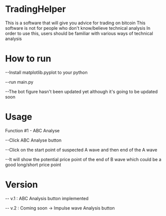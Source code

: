 # TradingHelper

This is a software that will give you advice for trading on bitcoin
This software is not for people who don't know/believe technical analysis
In order to use this, users should be familiar with various ways of technical analysis



# How to run
--Install matplotlib.pyplot to your python

--run main.py

--The bot figure hasn't been updated yet although it's going to be updated soon


# Usage
Function #1 - ABC Analyse

--Click ABC Analyse button

--Click on the start point of suspected A wave and then end of the A wave

--It will show the potential price point of the end of B wave which could be a good long/short price point 




# Version

-- v.1 : ABC Analysis button implemented

-- v.2 : Coming soon -> Impulse wave Analysis button
